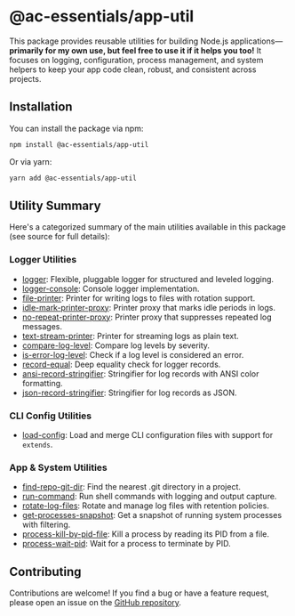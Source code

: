 
# @ac-essentials/app-util

This package provides reusable utilities for building Node.js applications—**primarily for my own use, but feel free to use it if it helps you too!** It focuses on logging, configuration, process management, and system helpers to keep your app code clean, robust, and consistent across projects.

## Installation

You can install the package via npm:

```bash
npm install @ac-essentials/app-util
```

Or via yarn:

```bash
yarn add @ac-essentials/app-util
```

## Utility Summary

Here's a categorized summary of the main utilities available in this package (see source for full details):

### Logger Utilities

- [logger](src/logger/logger.ts): Flexible, pluggable logger for structured and leveled logging.
- [logger-console](src/logger/logger-console.ts): Console logger implementation.
- [file-printer](src/logger/printers/file-printer.ts): Printer for writing logs to files with rotation support.
- [idle-mark-printer-proxy](src/logger/printers/idle-mark-printer-proxy.ts): Printer proxy that marks idle periods in logs.
- [no-repeat-printer-proxy](src/logger/printers/no-repeat-printer-proxy.ts): Printer proxy that suppresses repeated log messages.
- [text-stream-printer](src/logger/printers/text-stream-printer.ts): Printer for streaming logs as plain text.
- [compare-log-level](src/logger/util/compare-log-level.ts): Compare log levels by severity.
- [is-error-log-level](src/logger/util/is-error-log-level.ts): Check if a log level is considered an error.
- [record-equal](src/logger/util/record-equal.ts): Deep equality check for logger records.
- [ansi-record-stringifier](src/logger/util/record-stringifiers/ansi-record-stringifier.ts): Stringifier for log records with ANSI color formatting.
- [json-record-stringifier](src/logger/util/record-stringifiers/json-record-stringifier.ts): Stringifier for log records as JSON.

### CLI Config Utilities

- [load-config](src/cli-config/load-config.ts): Load and merge CLI configuration files with support for `extends`.

### App & System Utilities

- [find-repo-git-dir](src/find-repo-git-dir.ts): Find the nearest .git directory in a project.
- [run-command](src/run-command.ts): Run shell commands with logging and output capture.
- [rotate-log-files](src/system/fs/rotate-log-files.ts): Rotate and manage log files with retention policies.
- [get-processes-snapshot](src/system/os/get-processes-snapshot.ts): Get a snapshot of running system processes with filtering.
- [process-kill-by-pid-file](src/system/os/process-kill-by-pid-file.ts): Kill a process by reading its PID from a file.
- [process-wait-pid](src/system/os/process-wait-pid.ts): Wait for a process to terminate by PID.

## Contributing

Contributions are welcome! If you find a bug or have a feature request, please open an issue on the [GitHub repository](https://github.com/anthochamp/node-essentials).
